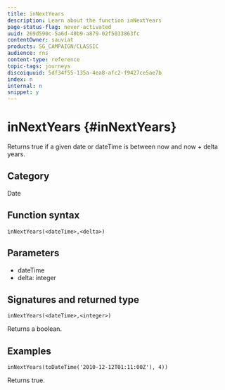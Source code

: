 ```yaml
---
title: inNextYears
description: Learn about the function inNextYears
page-status-flag: never-activated
uuid: 269d590c-5a6d-40b9-a879-02f5033863fc
contentOwner: sauviat
products: SG_CAMPAIGN/CLASSIC
audience: rns
content-type: reference
topic-tags: journeys
discoiquuid: 5df34f55-135a-4ea8-afc2-f9427ce5ae7b
index: n
internal: n
snippet: y
---
```


# inNextYears {#inNextYears}

Returns true if a given date or dateTime is between now and now + delta years.

## Category

Date

## Function syntax

`inNextYears(<dateTime>,<delta>)`

## Parameters

* dateTime
* delta: integer

## Signatures and returned type

`inNextYears(<dateTime>,<integer>)`

Returns a boolean.

## Examples

`inNextYears(toDateTime('2010-12-12T01:11:00Z'), 4))`

Returns true.
